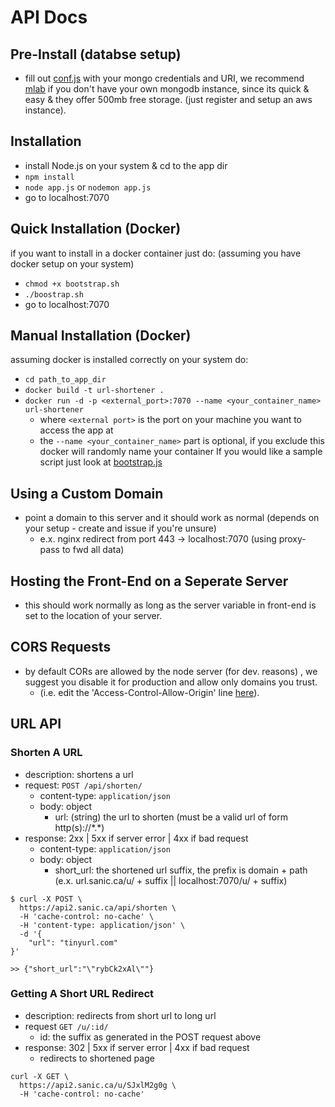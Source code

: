 # API Docs

## Pre-Install (databse setup)
- fill out [conf.js](/conf.js) with your mongo credentials and URI, we recommend [mlab](https://mlab.com) if you don't have your own mongodb instance, since its quick & easy & they offer 500mb free storage. (just register and setup an aws instance).

## Installation
- install Node.js on your system & cd to the app dir
- `npm install`
- `node app.js` or `nodemon app.js`
- go to localhost:7070

## Quick Installation (Docker)
if you want to install in a docker container just do: (assuming you have docker setup on your system)
- `chmod +x bootstrap.sh`
- `./boostrap.sh`
- go to localhost:7070

## Manual Installation (Docker)
assuming docker is installed correctly on your system do:
- `cd path_to_app_dir`
- `docker build -t url-shortener .`
- `docker run -d -p <external_port>:7070 --name <your_container_name> url-shortener`
	- where `<external port>` is the port on your machine you want to access the app at
	- the `--name <your_container_name>` part is optional, if you exclude this docker will randomly name your container
If you would like a sample script just look at [bootstrap.js](/bootstrap.js)

## Using a Custom Domain
- point a domain to this server and it should work as normal (depends on your setup - create and issue if you're unsure)
	- e.x. nginx redirect from port 443 -> localhost:7070 (using proxy-pass to fwd all data)

## Hosting the Front-End on a Seperate Server
- this should work normally as long as the server variable in front-end is set to the location of your server.

## CORS Requests
- by default CORs are allowed by the node server (for dev. reasons) , we suggest you disable it for production and allow only domains you trust.
	- (i.e. edit the 'Access-Control-Allow-Origin' line [here](/app.js#L40-L57)).

## URL API
### Shorten A URL
- description: shortens a url
- request: `POST /api/shorten/`
  - content-type: `application/json`
  - body: object
    - url: (string) the url to shorten (must be a valid url of form http(s)://\*.\*)
- response: 2xx | 5xx if server error | 4xx if bad request
  - content-type: `application/json`
  - body: object
    - short_url: the shortened url suffix, the prefix is domain + path (e.x. url.sanic.ca/u/ + suffix || localhost:7070/u/ + suffix)

```
$ curl -X POST \
  https://api2.sanic.ca/api/shorten \
  -H 'cache-control: no-cache' \
  -H 'content-type: application/json' \
  -d '{
	"url": "tinyurl.com"
}'

>> {"short_url":"\"rybCk2xAl\""}
```

### Getting A Short URL Redirect
- description: redirects from short url to long url
- request `GET /u/:id/`
  - id: the suffix as generated in the POST request above
- response: 302 | 5xx if server error | 4xx if bad request
  - redirects to shortened page

```
curl -X GET \
  https://api2.sanic.ca/u/SJxlM2g0g \
  -H 'cache-control: no-cache'
```
